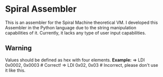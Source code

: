 # Spiral Assembler
This is an assembler for the Spiral Machine theoretical VM. I developed this Assembler in the Python language due to the string manipulation capabilities of it.
Currently, it lacks any type of user input capabilities.

## Warning
Values should be defined as hex with four elements. **Example:**
=> LDI 0x0002, 0x0003 # Correct!
=> LDI 0x02, 0x03 # Incorrect, please don't use it like this.
